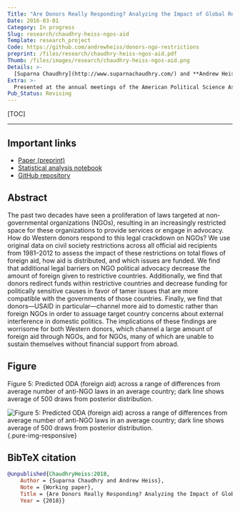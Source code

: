```yaml
---
Title: "Are Donors Really Responding? Analyzing the Impact of Global Restrictions on NGOs"
Date: 2016-03-01
Category: In progress
Slug: research/chaudhry-heiss-ngos-aid
Template: research_project
Code: https://github.com/andrewheiss/donors-ngo-restrictions
preprint: /files/research/chaudhry-heiss-ngos-aid.pdf
Thumb: /files/images/research/chaudhry-heiss-ngos-aid.png
Details: >-
  [Suparna Chaudhry](http://www.suparnachaudhry.com/) and **Andrew Heiss**, “Are Donors Really Responding? Analyzing the Impact of Global Restrictions on NGOs”
Extra: >-
  Presented at the annual meetings of the American Political Science Association (APSA), Boston, Massachusetts, August 2018; and the International Studies Association (ISA), Baltimore, Maryland, February 2017
Pub_Status: Revising
---
```


[TOC]

---

## Important links

- [Paper (preprint)](/files/research/chaudhry-heiss-ngos-aid.pdf)
- [Statistical analysis notebook](https://stats.andrewheiss.com/donors-ngo-restrictions/)
- [GitHub repository](https://github.com/andrewheiss/donors-ngo-restrictions)


## Abstract

The past two decades have seen a proliferation of laws targeted at non-governmental organizations (NGOs), resulting in an increasingly restricted space for these organizations to provide services or engage in advocacy. How do Western donors respond to this legal crackdown on NGOs? We use original data on civil society restrictions across all official aid recipients from 1981–2012 to assess the impact of these restrictions on total flows of foreign aid, how aid is distributed, and which issues are funded. We find that additional legal barriers on NGO political advocacy decrease the amount of foreign given to restrictive countries. Additionally, we find that donors redirect funds within restrictive countries and decrease funding for politically sensitive causes in favor of tamer issues that are more compatible with the governments of those countries. Finally, we find that donors—USAID in particular—channel more aid to domestic rather than foreign NGOs in order to assuage target country concerns about external interference in domestic politics. The implications of these findings are worrisome for both Western donors, which channel a large amount of foreign aid through NGOs, and for NGOs, many of which are unable to sustain themselves without financial support from abroad. 


## Figure

Figure 5: Predicted ODA (foreign aid) across a range of differences from average number of anti-NGO laws in an average country; dark line shows average of 500 draws from posterior distribution.

![Figure 5: Predicted ODA (foreign aid) across a range of differences from average number of anti-NGO laws in an average country; dark line shows average of 500 draws from posterior distribution.](/files/images/research/ngos-aid_fig5.png){.pure-img-responsive}


## BibTeX citation

```bibtex
@unpublished{ChaudhryHeiss:2018,
    Author = {Suparna Chaudhry and Andrew Heiss},
    Note = {Working paper},
    Title = {Are Donors Really Responding? Analyzing the Impact of Global Restrictions on {NGO}s},
    Year = {2018}}
```
